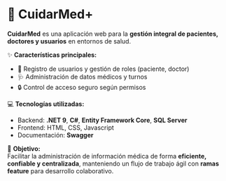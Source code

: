 # 🏥 CuidarMed+

**CuidarMed** es una aplicación web para la **gestión integral de pacientes, doctores y usuarios** en entornos de salud.  

✨ **Características principales:**
- 👤 Registro de usuarios y gestión de roles (paciente, doctor)  
- 🩺 Administración de datos médicos y turnos  
- 🔒 Control de acceso seguro según permisos   

💻 **Tecnologías utilizadas:**
- Backend: **.NET 9**, **C#**, **Entity Framework Core**, **SQL Server**  
- Frontend: HTML, CSS, Javascript
- Documentación: **Swagger**  

🚀 **Objetivo:**  
Facilitar la administración de información médica de forma **eficiente, confiable y centralizada**, manteniendo un flujo de trabajo ágil con **ramas feature** para desarrollo colaborativo.
